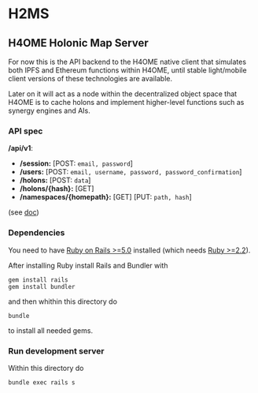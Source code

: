 # H2MS
## H4OME Holonic Map Server

For now this is the API backend to the H4OME native client
that simulates both IPFS and Ethereum functions within H4OME,
until stable light/mobile client versions of these technologies
are available.

Later on it will act as a node within the decentralized object space
that H4OME is to cache holons and implement higher-level functions
such as synergy engines and AIs.

### API spec

__/api/v1__:

* __/session:__  [POST: ```email, password```]
* __/users:__ 
 	[POST: ```email, username, password, password_confirmation```]
* __/holons:__
   [POST: ```data```]
* __/holons/{hash}:__
    [GET]
* __/namespaces/{homepath}:__
    [GET]
	[PUT: ```path, hash```]	

(see [doc](file://../doc/holonic_map_server.html))


### Dependencies

You need to have [Ruby on Rails >=5.0](http://rubyonrails.org/) installed (which needs [Ruby >=2.2](https://github.com/rbenv/rbenv)).

After installing Ruby install Rails and Bundler with

```
gem install rails
gem install bundler
```

and then whithin this directory do

```
bundle
```

to install all needed gems.


### Run development server

Within this directory do

```
bundle exec rails s
```


